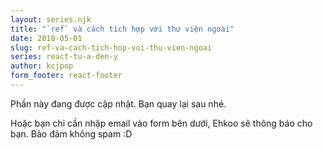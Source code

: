 ```yaml
---
layout: series.njk
title: "`ref` và cách tích hợp với thư viện ngoài"
date: 2018-05-01
slug: ref-va-cach-tich-hop-voi-thu-vien-ngoai
series: react-tu-a-den-y
author: kcjpop
form_footer: react-footer
---
```

Phần này đang được cập nhật. Bạn quay lại sau nhé.

Hoặc bạn chỉ cần nhập email vào form bên dưới, Ehkoo sẽ thông báo cho bạn. Bảo đảm không spam :D
